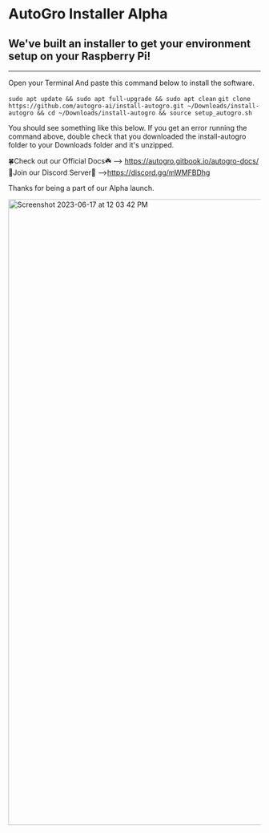 # AutoGro Installer **Alpha**
## We've built an installer to get your environment setup on your Raspberry Pi!
------------------------------------------------------------------------------------

Open your Terminal And paste this command below to install the software.

```sudo apt update && sudo apt full-upgrade && sudo apt clean```
```git clone https://github.com/autogro-ai/install-autogro.git ~/Downloads/install-autogro && cd ~/Downloads/install-autogro && source setup_autogro.sh```

You should see something like this below. If you get an error running the command above, double check that you downloaded the install-autogro folder to your Downloads folder and it's unzipped.

🍀Check out our Official Docs☘️ --> https://autogro.gitbook.io/autogro-docs/
🔵Join our Discord Server🔵 -->https://discord.gg/mWMFBDhg

Thanks for being a part of our Alpha launch.

<img width="1249" alt="Screenshot 2023-06-17 at 12 03 42 PM" src="https://github.com/autogro-ai/install-autogro/assets/131834659/b4e3ea19-7200-4d27-8a82-349b3d57fd43">

